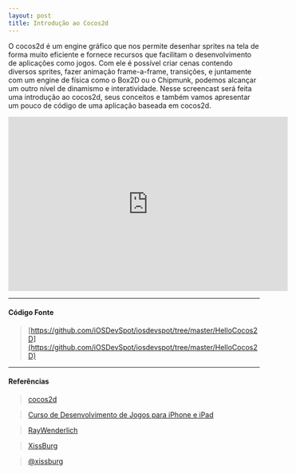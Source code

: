 ```yaml
---
layout: post
title: Introdução ao Cocos2d
---
```


O cocos2d é um engine gráfico que nos permite desenhar sprites na tela de forma muito eficiente e fornece recursos que facilitam o desenvolvimento de aplicações como jogos. Com ele é possível criar cenas contendo diversos sprites, fazer animação frame-a-frame, transições, e juntamente com um engine de física como o Box2D ou o Chipmunk, podemos alcançar um outro nível de dinamismo e interatividade. Nesse screencast será feita uma introdução ao cocos2d, seus conceitos e também vamos apresentar um pouco de código de uma aplicação baseada em cocos2d.

<div class="videoWrapper">
 <iframe src="http://player.vimeo.com/video/53991939" width="560" height="349" frameborder="0" webkitAllowFullScreen mozallowfullscreen allowFullScreen></iframe>
</div>

---

#### Código Fonte

> [https://github.com/iOSDevSpot/iosdevspot/tree/master/HelloCocos2D](https://github.com/iOSDevSpot/iosdevspot/tree/master/HelloCocos2D)

---

#### Referências

> [cocos2d](http://www.cocos2d-iphone.org)

> [Curso de Desenvolvimento de Jogos para iPhone e iPad](http://www.edukee.com/pt/curso/desenvolvimento-de-jogos-para-iphone-e-ipad/)

> [RayWenderlich](http://www.raywenderlich.com)

> [XissBurg](http://xissburg.com)

> [@xissburg](http://twitter.com/xissburg)
